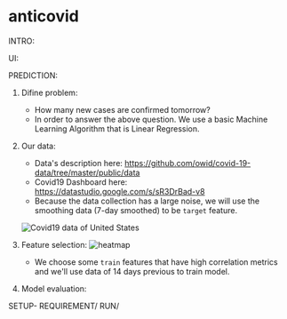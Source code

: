 # anticovid

INTRO:

UI:

PREDICTION:
1. Difine problem:
    - How many new cases are confirmed tomorrow?
    - In order to answer the above question. We use a basic Machine Learning Algorithm that is Linear Regression.
2. Our data:
    - Data's description here: https://github.com/owid/covid-19-data/tree/master/public/data
    - Covid19 Dashboard here: https://datastudio.google.com/s/sR3DrBad-v8
    - Because the data collection has a large noise, we will use the smoothing data (7-day smoothed) to be `target` feature.
  
    ![Covid19 data of United States](https://user-images.githubusercontent.com/48504388/137137839-db9bd5bc-d59e-43bd-95c0-ce80433f1f62.jpg)

3. Feature selection:
    ![heatmap](https://user-images.githubusercontent.com/48504388/137139543-b9bafbde-a434-4651-b878-69a820c3b376.jpg)

    - We choose some `train` features that have high correlation metrics and we'll use data of 14 days previous to train model.
    
4. Model evaluation:









SETUP-
REQUIREMENT/
RUN/
